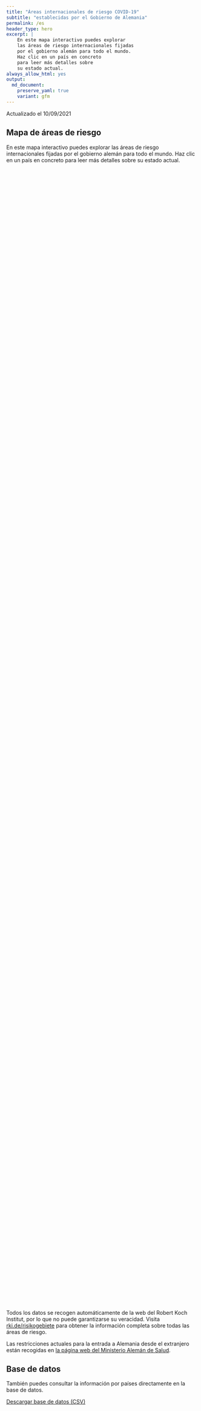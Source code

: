 ```yaml
---
title: "Áreas internacionales de riesgo COVID-19"
subtitle: "establecidas por el Gobierno de Alemania"
permalink: /es
header_type: hero
excerpt: |
    En este mapa interactivo puedes explorar
    las áreas de riesgo internacionales fijadas
    por el gobierno alemán para todo el mundo.
    Haz clic en un país en concreto
    para leer más detalles sobre
    su estado actual.
always_allow_html: yes
output: 
  md_document:
    preserve_yaml: true
    variant: gfm
---
```


<!-- Modify _R/index_es.Rmd file instead -->

<p class="text-right font-weight-bold">

Actualizado el 10/09/2021

</p>

## Mapa de áreas de riesgo

En este mapa interactivo puedes explorar las áreas de riesgo
internacionales fijadas por el gobierno alemán para todo el mundo. Haz
clic en un país en concreto para leer más detalles sobre su estado
actual.

<div id="leaflet" class="leaflet html-widget" style="width:100%;height:75vh;">

</div>

<script src="https://corona-atlas.de/assets/data/locale_es.js"></script>

<script src="https://corona-atlas.de/assets/js/map.js"></script>

Todos los datos se recogen automáticamente de la web del Robert Koch
Institut, por lo que no puede garantizarse su veracidad. Visita
[rki.de/risikogebiete](https://rki.de/risikogebiete) para obtener la
información completa sobre todas las áreas de riesgo.

Las restricciones actuales para la entrada a Alemania desde el
extranjero están recogidas en [la página web del Ministerio Alemán de
Salud](https://www.bundesgesundheitsministerium.de/en/coronavirus/current-information-for-travellers).

## Base de datos

También puedes consultar la información por países directamente en la
base de datos.

<div id="reactable" class="reactable html-widget" style="width:auto;height:auto;"></div>
<script type="application/json" data-for="reactable">{"x":{"tag":{"name":"Reactable","attribs":{"data":{"País/Región":["Afganistán","Angola","Albania","Andorra","Emiratos Árabes Unidos","Argentina","Armenia","Antigua y Barbuda","Australia","Austria","Azerbayán","Burundi","Bélgica","Benín","Burquina Faso","Bangladesh","Bulgaria","Bahrein","Bahamas","Bosnia y Herzegovina","Bielorrusia","Belice","Bolivia","Brasil","Barbados","Brunei","Bhután","Botsuana","República Centro-africana","Canadá","Suiza","Chile","China","Costa de Marfil","Camerún","República Democráctica del Congo","Congo","Colombia","Comores, Islas","Cabo Verde","Costa Rica","Cuba","Chipre","República Checa","Alemania","Yibuti","Dominica","Dinamarca","República Dominicana","Algeria","Ecuador","Egipto","Eritrea","España","Estonia","Etiopía","Finlandia","Fiyi","Francia","Micronesia","Gabón","Reino Unido","Georgia","Ghana","Guinea","Gambia","Guinea-Bissau","Guinea Ecuatorial","Grecia","Granada","Guatemala","Guyana","Hong Kong","Honduras","Croacia","Haití","Hungría","Indonesia","India","Irlanda","Irán","Iraq","Islandia","Israel","Italia","Jamaica","Jordania","Japón","Kazajistán","Kenia","Kirgizstán","Camboya","Kiribati","San Cristobo y Nevis","Corea del Sur","Kuwait","Laos","Líbano","Liberia","Libia","Santa Lucía","Liechtenstein","Sri Lanka","Lesoto","Lituania","Luxemburgo","Letonia","Marruecos","Mónaco","Moldavia","Madagascar","Islas Maldivas","México","Islas Marshall","Macedonia del Norte","Mali","Malta","Myanmar/Burma","Montenegro","Mongolia","Mozambique","Mauritania","Mauricio","Malawi","Malasia","Namibia","Niger","Nigeria","Nicaragua","Niue","Países Bajos","Noruega","Nepal","Nauru","Nueva Zelanda","Omán","Pakistán","Panamá","Perú","Filipinas","Palau","Papúa Nueva Guinea","Polonia","Corea del Norte","Portugal","Paraguay","Qatar","Rumanía","Federación Rusa","Ruanda","Arabia Saudí","Sudán","Senegal","Singapur","Islas Salomón","Sierra Leona","El Salvador","San Marino","Somalia","Serbia","Sudán del Sur","Santo Tomé y Príncipe","Surinám","Eslovaquia","Eslovenia","Suecia","Esuatini","Seychelles","Siria","Chad","Togo","Tailandia","Tadjikistán","Turkmenistán","Timor Oriental","Tonga","Trinidad y Tobago","Tunez","Turquía","Tuvalu","República Unida de Tanzania","Uganda","Ucrania","Uruguay","Estados Unidos","Uzbekistán","Ciudad del Vaticano","San Vicente y las Granadinas","Venezuela","Vietnam","Vanuatu","Samoa","Kosovo","Yemen","Suráfrica","Zambia","Zimbabue"],"Nivel de riesgo":["No es área de riesgo","No es área de riesgo","Área de alto riesgo","No es área de riesgo","No es área de riesgo","No es área de riesgo","No es área de riesgo","No es área de riesgo","No es área de riesgo","No es área de riesgo","Área de alto riesgo","No es área de riesgo","No es área de riesgo","No es área de riesgo","No es área de riesgo","Área de alto riesgo","No es área de riesgo","No es área de riesgo","No es área de riesgo","Área de alto riesgo","No es área de riesgo","No es área de riesgo","No es área de riesgo","Área de alto riesgo","No es área de riesgo","No es área de riesgo","No es área de riesgo","Área de alto riesgo","No es área de riesgo","No es área de riesgo","No es área de riesgo","No es área de riesgo","No es área de riesgo","No es área de riesgo","No es área de riesgo","No es área de riesgo","No es área de riesgo","Área de alto riesgo","No es área de riesgo","No es área de riesgo","Área de alto riesgo","Área de alto riesgo","Área de alto riesgo","No es área de riesgo",null,"No es área de riesgo","Área de alto riesgo","No es área de riesgo","No es área de riesgo","Área de alto riesgo","No es área de riesgo","Área de alto riesgo","No es área de riesgo","No es área de riesgo","No es área de riesgo","No es área de riesgo","No es área de riesgo","Área de alto riesgo","Área de alto riesgo","No es área de riesgo","No es área de riesgo","Área de alto riesgo","Área de alto riesgo","No es área de riesgo","No es área de riesgo","No es área de riesgo","No es área de riesgo","No es área de riesgo","No es área de riesgo","Área de alto riesgo","Área de alto riesgo","No es área de riesgo","No es área de riesgo","Área de alto riesgo","No es área de riesgo","Área de alto riesgo","No es área de riesgo","Área de alto riesgo","Área de alto riesgo","Área de alto riesgo","Área de alto riesgo","Área de alto riesgo","No es área de riesgo","Área de alto riesgo","No es área de riesgo","Área de alto riesgo","No es área de riesgo","Área de alto riesgo","Área de alto riesgo","Área de alto riesgo","No es área de riesgo","No es área de riesgo","No es área de riesgo","Área de alto riesgo","No es área de riesgo","No es área de riesgo","No es área de riesgo","No es área de riesgo","No es área de riesgo","Área de alto riesgo","Área de alto riesgo","No es área de riesgo","Área de alto riesgo","Área de alto riesgo","No es área de riesgo","No es área de riesgo","No es área de riesgo","Área de alto riesgo","No es área de riesgo","No es área de riesgo","No es área de riesgo","No es área de riesgo","Área de alto riesgo","No es área de riesgo","Área de alto riesgo","No es área de riesgo","No es área de riesgo","Área de alto riesgo","Área de alto riesgo","Área de alto riesgo","Área de alto riesgo","No es área de riesgo","No es área de riesgo","Área de alto riesgo","Área de alto riesgo","No es área de riesgo","No es área de riesgo","No es área de riesgo","Área de alto riesgo","No es área de riesgo","Área de alto riesgo","Área de alto riesgo","Área de alto riesgo","No es área de riesgo","No es área de riesgo","No es área de riesgo","No es área de riesgo","No es área de riesgo","No es área de riesgo","Área de alto riesgo","No es área de riesgo","Área de alto riesgo","No es área de riesgo","Área de alto riesgo","Área de alto riesgo","No es área de riesgo","No es área de riesgo","No es área de riesgo","Área de alto riesgo","No es área de riesgo","No es área de riesgo","Área de alto riesgo","Área de alto riesgo","No es área de riesgo","No es área de riesgo","No es área de riesgo","No es área de riesgo","No es área de riesgo","No es área de riesgo","Área de alto riesgo","No es área de riesgo","No es área de riesgo","Área de alto riesgo","No es área de riesgo","No es área de riesgo","No es área de riesgo","Área de alto riesgo","Área de alto riesgo","Área de alto riesgo","No es área de riesgo","No es área de riesgo","Área de alto riesgo","Área de alto riesgo","Área de alto riesgo","No es área de riesgo","No es área de riesgo","Área de alto riesgo","Área de alto riesgo","Área de alto riesgo","No es área de riesgo","Área de alto riesgo","No es área de riesgo","No es área de riesgo","No es área de riesgo","Área de alto riesgo","Área de alto riesgo","No es área de riesgo","No es área de riesgo","No es área de riesgo","Área de alto riesgo","No es área de riesgo","No es área de riesgo","Área de alto riesgo","No es área de riesgo","Área de alto riesgo","Área de alto riesgo","Área de alto riesgo"],"Detalles":[null,null,"desde el 05/09/2021",null,null,null,null,null,null,null,"desde el 05/09/2021",null,null,null,null,"desde el 08/08/2021",null,null,null,"desde el 12/09/2021",null,null,null,"desde el 22/08/2021",null,null,null,"desde el 01/08/2021",null,null,null,null,null,null,null,null,null,"desde el 24/01/2021",null,null,"desde el 09/05/2021","desde el 18/07/2021","desde el 11/07/2021",null,null,null,"desde el 22/08/2021",null,null,"desde el 08/08/2021",null,"desde el 24/01/2021",null,null,null,null,null,"desde el 11/07/2021","desde el 08/08/2021. El nivel de riesgo afecta a las siguientes regiones: -Guayana Francesa, desde el 15/08/2021; -Polinesia Francesa, desde el 15/08/2021; -Guadalupe, desde el 08/08/2021; -Martinica, desde el 08/08/2021; -Provence-Alpes-Côte d'Azur, desde el 08/08/2021; -St. Barthélemy, desde el 08/08/2021; -St. Martin, desde el 08/08/2021",null,null,"desde el 07/07/2021","desde el 25/07/2021",null,null,null,null,null,null,"desde el 12/09/2021","desde el 05/09/2021",null,null,"desde el 08/08/2021",null,"desde el 08/08/2021",null,"desde el 18/07/2021","desde el 07/07/2021","desde el 22/08/2021. El nivel de riesgo afecta a las siguientes regiones: -Border, desde el 22/08/2021; -West, desde el 22/08/2021","desde el 24/01/2021","desde el 08/08/2021",null,"desde el 15/08/2021",null,"desde el 29/08/2021",null,"desde el 05/09/2021","desde el 08/08/2021","desde el 15/08/2021",null,null,null,"desde el 29/08/2021",null,null,null,null,null,"desde el 18/07/2021","desde el 29/08/2021",null,"desde el 05/09/2021","desde el 01/08/2021",null,null,null,"desde el 08/08/2021",null,null,null,null,"desde el 08/08/2021",null,"desde el 22/08/2021",null,null,"desde el 08/08/2021","desde el 15/08/2021","desde el 13/06/2021","desde el 01/08/2021",null,null,"desde el 01/08/2021","desde el 13/06/2021",null,null,null,"desde el 12/09/2021",null,"desde el 27/07/2021. El nivel de riesgo afecta a las siguientes regiones: -Aruba, desde el 27/07/2021; -Bonaire, desde el 27/07/2021; -Curaçao, desde el 27/07/2021; -Saba, desde el 27/07/2021; -Sint Eustatius, desde el 27/07/2021; -Sint Maarten, desde el 27/07/2021","desde el 12/09/2021. El nivel de riesgo afecta a las siguientes regiones: -Oslo, desde el 12/09/2021; -Viken, desde el 12/09/2021","desde el 07/07/2021",null,null,null,null,null,null,"desde el 08/08/2021",null,"desde el 08/08/2021",null,"desde el 08/08/2021","desde el 07/07/2021. El nivel de riesgo afecta a las siguientes regiones: -Algarve, desde el 07/07/2021",null,null,null,"desde el 07/07/2021",null,null,"desde el 31/01/2021","desde el 08/08/2021",null,null,null,null,null,null,"desde el 05/09/2021",null,null,"desde el 23/05/2021",null,null,null,"desde el 01/08/2021","desde el 14/02/2021","desde el 31/01/2021",null,null,"desde el 08/08/2021","desde el 08/08/2021","desde el 08/08/2021",null,null,"desde el 08/08/2021","desde el 25/04/2021","desde el 17/08/2021",null,"desde el 14/03/2021",null,null,null,"desde el 15/08/2021","desde el 08/08/2021",null,null,null,"desde el 15/08/2021",null,null,"desde el 22/08/2021",null,"desde el 01/08/2021","desde el 01/08/2021","desde el 01/08/2021"]},"columns":[{"accessor":"País/Región","name":"País/Región","type":"character"},{"accessor":"Nivel de riesgo","name":"Nivel de riesgo","type":"character"},{"accessor":"Detalles","name":"Detalles","type":"character"}],"filterable":true,"searchable":true,"defaultPageSize":10,"showPageSizeOptions":true,"pageSizeOptions":[10,25,50,100],"paginationType":"jump","showPageInfo":true,"minRows":1,"striped":true,"dataKey":"318f0bb6dec2525e70c58cc5fb8f674a","key":"318f0bb6dec2525e70c58cc5fb8f674a"},"children":[]},"class":"reactR_markup"},"evals":[],"jsHooks":[]}</script>

<p class="text-center my-5">

<a href="assets/dist/db_countries_risk_es.csv" class="btn btn-primary">Descargar
base de datos (CSV)</a>

</p>
